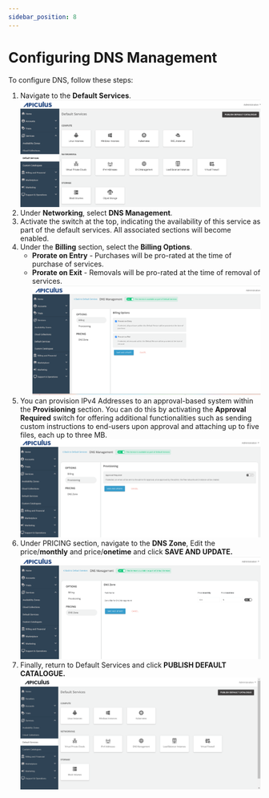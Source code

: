 ```yaml
---
sidebar_position: 8
---
```

# Configuring DNS Management

To configure DNS, follow these steps:

1. Navigate to the **Default Services**.   
   ![Configuring Linux Instances](img/DefaultServices.png)
2. Under **Networking**, select **DNS Management**.
3. Activate the switch at the top, indicating the availability of this service as part of the default services. All associated sections will become enabled.
4. Under the **Billing** section, select the **Billing Options**.
   - **Prorate on Entry** - Purchases will be pro-rated at the time of purchase of services.
   - **Prorate on Exit** - Removals will be pro-rated at the time of removal of services.
	![Billing Options](img/DNS1.png)
5. You can provision IPv4 Addresses to an approval-based system within the **Provisioning** section. You can do this by activating the **Approval Required** switch for offering additional functionalities such as sending custom instructions to end-users upon approval and attaching up to five files, each up to three MB.
   ![Provisioning](img/DNS2.png)
6. Under PRICING section, navigate to the **DNS Zone**, Edit the price/**monthly** and price/**onetime** and click **SAVE AND UPDATE.**
   ![Configuring IPv4 Addresses](img/DNS3.png)
7. Finally, return to Default Services and click **PUBLISH DEFAULT CATALOGUE.**
	![Configuring IPv4 Addresses](img/ConfiguringIPv4Addresses5.png)




